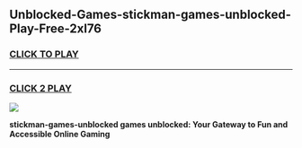 
## Unblocked-Games-stickman-games-unblocked-Play-Free-2xl76
<h3>
<a href="https://premium76.site?title=stickman-games-unblocked&ref=17A">CLICK TO PLAY</a></h3>
<hr>

<h3>
<a href="https://premium76.site?title=stickman-games-unblocked&ref=17A">CLICK 2 PLAY</a>
  
</h3>

<a href="https://premium76.site?title=stickman-games-unblocked&ref=17A"><img src="https://clearcache.store/games.png"></a>


**stickman-games-unblocked games unblocked: Your Gateway to Fun and Accessible Online Gaming**
